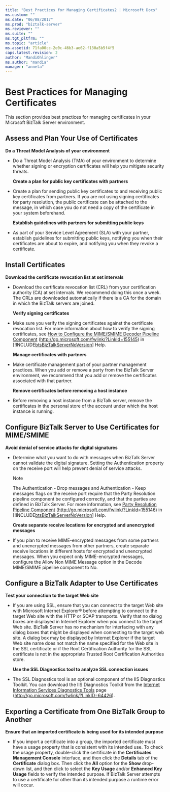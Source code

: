 ```yaml
---
title: "Best Practices for Managing Certificates2 | Microsoft Docs"
ms.custom: ""
ms.date: "06/08/2017"
ms.prod: "biztalk-server"
ms.reviewer: ""
ms.suite: ""
ms.tgt_pltfrm: ""
ms.topic: "article"
ms.assetid: 71fa00cc-2e0c-46b3-ae62-f130a5b5f4f5
caps.latest.revision: 2
author: "MandiOhlinger"
ms.author: "mandia"
manager: "anneta"
---
```

# Best Practices for Managing Certificates
This section provides best practices for managing certificates in your Microsoft BizTalk Server environment.  
  
## Assess and Plan Your Use of Certificates  
 **Do a Threat Model Analysis of your environment**  
  
- Do a Threat Model Analysis (TMA) of your environment to determine whether signing or encryption certificates will help you mitigate security threats.  
  
  **Create a plan for public key certificates with partners**  
  
- Create a plan for sending public key certificates to and receiving public key certificates from partners. If you are not using signing certificates for party resolution, the public certificate can be attached to the message, in which case you do not need a copy of the certificate in your system beforehand.  
  
  **Establish guidelines with partners for submitting public keys**  
  
- As part of your Service Level Agreement (SLA) with your partner, establish guidelines for submitting public keys, notifying you when their certificates are about to expire, and notifying you when they revoke a certificate.  
  
## Install Certificates  
 **Download the certificate revocation list at set intervals**  
  
- Download the certificate revocation list (CRL) from your certification authority (CA) at set intervals. We recommend doing this once a week. The CRLs are downloaded automatically if there is a CA for the domain in which the BizTalk servers are joined.  
  
  **Verify signing certificates**  
  
- Make sure you verify the signing certificates against the certificate revocation list. For more information about how to verify the signing certificates, see [How to Configure the MIME/SMIME Decoder Pipeline Component](http://go.microsoft.com/fwlink/?LinkId=155145) (<http://go.microsoft.com/fwlink/?LinkId=155145>) in [!INCLUDE[btsBizTalkServerNoVersion](../includes/btsbiztalkservernoversion-md.md)] Help.  
  
  **Manage certificates with partners**  
  
- Make certificate management part of your partner management practices. When you add or remove a party from the BizTalk Server environment, we recommend that you add or remove the certificates associated with that partner.  
  
  **Remove certificates before removing a host instance**  
  
- Before removing a host instance from a BizTalk server, remove the certificates in the personal store of the account under which the host instance is running.  
  
## Configure BizTalk Server to Use Certificates for MIME/SMIME  
 **Avoid denial of service attacks for digital signatures**  
  
- Determine what you want to do with messages when BizTalk Server cannot validate the digital signature. Setting the Authentication property on the receive port will help prevent denial of service attacks.  
  
  > [!NOTE]
  >  The Authentication - Drop messages and Authentication - Keep messages flags on the receive port require that the Party Resolution pipeline component be configured correctly, and that the parties are defined in BizTalk Server. For more information, see [Party Resolution Pipeline Component](http://go.microsoft.com/fwlink/?LinkId=155146) (<http://go.microsoft.com/fwlink/?LinkId=155146>) in [!INCLUDE[btsBizTalkServerNoVersion](../includes/btsbiztalkservernoversion-md.md)] Help.  
  
  **Create separate receive locations for encrypted and unencrypted messages**  
  
- If you plan to receive MIME-encrypted messages from some partners and unencrypted messages from other partners, create separate receive locations in different hosts for encrypted and unencrypted messages. When you expect only MIME-encrypted messages, configure the Allow Non MIME Message option in the Decode MIME/SMIME pipeline component to No.  
  
## Configure a BizTalk Adapter to Use Certificates  
 **Test your connection to the target Web site**  
  
- If you are using SSL, ensure that you can connect to the target Web site with Microsoft Internet Explorer® before attempting to connect to the target Web site with the HTTP or SOAP transports. Verify that no dialog boxes are displayed in Internet Explorer when you connect to the target Web site. BizTalk Server has no mechanism for interfacing with any dialog boxes that might be displayed when connecting to the target web site. A dialog box may be displayed by Internet Explorer if the target Web site name does not match the name specified for the Web site in the SSL certificate or if the Root Certification Authority for the SSL certificate is not in the appropriate Trusted Root Certification Authorities store.  
  
  **Use the SSL Diagnostics tool to analyze SSL connection issues**  
  
- The SSL Diagnostics tool is an optional component of the IIS Diagnostics Toolkit. You can download the IIS Diagnostics Toolkit from the [Internet Information Services Diagnostics Tools](http://go.microsoft.com/fwlink/?LinkID=64426) page (http://go.microsoft.com/fwlink/?LinkID=64426).  
  
## Exporting a Certificate from One BizTalk Group to Another  
 **Ensure that an imported certificate is being used for its intended purpose**  
  
-   If you import a certificate into a group, the imported certificate must have a usage property that is consistent with its intended use. To check the usage property, double-click the certificate in the **Certificates Management Console** interface, and then click the **Details** tab of the **Certificate** dialog box. Then click the **All** option for the **Show** drop-down list, and then click to select the **Key Usage** and/or **Enhanced Key Usage** fields to verify the intended purpose. If BizTalk Server attempts to use a certificate for other than its intended purpose a runtime error will occur.